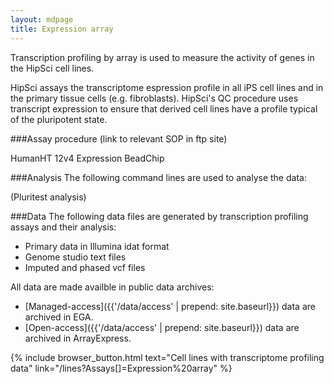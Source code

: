 ```yaml
---
layout: mdpage
title: Expression array
---
```


Transcription profiling by array is used to measure the activity of genes in
the HipSci cell lines.

HipSci assays the transcriptome espression profile in all iPS cell lines and in the
primary tissue cells (e.g. fibroblasts).  HipSci's QC procedure uses transcript
expression to ensure that derived cell lines have a profile typical of the
pluripotent state.

###Assay procedure
(link to relevant SOP in ftp site)

HumanHT 12v4 Expression BeadChip

###Analysis
The following command lines are used to analyse the data:

(Pluritest analysis)

###Data
The following data files are generated by transcription profiling assays and their analysis:
*   Primary data in Illumina idat format
*   Genome studio text files
*   Imputed and phased vcf files

All data are made availble in public data archives:
*   [Managed-access]({{'/data/access' | prepend: site.baseurl}}) data are archived in EGA.
*   [Open-access]({{'/data/access' | prepend: site.baseurl}}) data are archived in ArrayExpress.

{% include browser_button.html text="Cell lines with transcriptome profiling data" link="/lines?Assays[]=Expression%20array" %}
